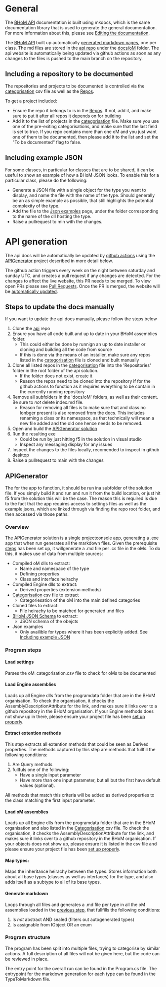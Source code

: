 # General

The [BHoM API](https://bhom.xyz/api/oM/) documentation is built using mkdocs, which is the same documentation library that is used to generate the general documentation. For more information about this, please see [Editing the documentation](../Editing-the-documentation).

The [BHoM API](https://bhom.xyz/api/oM/) built up automatically [generated markdown pages](#api-generation), one per class. The md files are stored in the [api repo](https://github.com/BHoM/api) under the [docs/oM](https://github.com/BHoM/api/tree/main/docs/oM) folder. The api website is automatically being updated via github actions as soon as any changes to the files is pushed to the main branch on the repository.

## Including a repository to be documented

The repositories and projects to be documented is controlled via the [categorisation](https://github.com/BHoM/api/blob/main/APIGenerator/APIGenerator/oM_categorisation.csv) csv file as well as the [Repos](https://github.com/BHoM/api/blob/main/APIGenerator/APIGenerator/Repos.txt).

To get a project included:
- Ensure the repo it belongs to is in the [Repos](https://github.com/BHoM/api/blob/main/APIGenerator/APIGenerator/Repos.txt). If not, add it, and make sure to put it after all repos it depends on for building
- Add it to the list of projects in the [categorisation](https://github.com/BHoM/api/blob/main/APIGenerator/APIGenerator/oM_categorisation.csv) file. Make sure you use one of the pre-exiting categorisations, and make sure that the last field is set to true. If you repo contains more than one oM and you just want one of them to be documented, then please add it to the list and set the "To be documented" flag to false.

## Including example JSON

For some classes, in particular for classes that are to be shared, it can be useful to show an example of how a BHoM JSON looks. To enable this for a particular class, please do the following:

- Generate a JSON file with a single object for the type you want to display, and name the file with the name of the type. Should generally be an as simple example as possible, that still highlights the potential complexity of the type.
- Add the file to the [Json examples](https://github.com/BHoM/api/tree/main/APIGenerator/APIGenerator/JsonExamples) page, under the folder corresponding to the name of the dll hosting the type.
- Raise a pullrequest to min with the changes.

# API generation

The api docs will be automatically be updated by [github actions](https://github.com/BHoM/api/actions/workflows/generation.yml) using the [APIGenerator](#apigenerator) project described in more detail below.

The github action triggers every week on the night between saturday and sunday UTC, and creates a pull request if any changes are detected. For the changes to affect the live website, this PR needs to be merged. To view open PRs please see [Pull Requests](https://github.com/BHoM/api/pulls). Once the PR is merged, the website will be [automatically updated](#general).

## Steps to update the docs manually

If you want to update the api docs manually, please follow the steps below

1. Clone the [api](https://github.com/BHoM/api) repo
1. Ensure you have all code built and up to date in your BHoM assemblies folder.
    - This could either be done by runnign an up to date installer or cloning and building all the code from source
    - If this is done via the means of an installer, make sure any repos listed in the [categorisation](https://github.com/BHoM/api/blob/main/APIGenerator/APIGenerator/oM_categorisation.csv) file is cloned and built manually
1. Clone all listed repos in the [categorisation](https://github.com/BHoM/api/blob/main/APIGenerator/APIGenerator/oM_categorisation.csv) file into the 'Repositories' folder in the root folder of the api solution.
    - If the folder does not exist, create it
    - Reason the repos need to be cloned into the repository if for the github actions to function as it requires everything to be contain in the currently running repository
1. Remove all subfolders in the 'docs/oM' folders, as well as their content. Be sure to _not_ delete index.md file.
    - Reason for removing all files is to make sure that and class no lonbger present is also removed from the docs. This includes renaming a class or its namespace, as that technically will mean a new file added and the old one hence needs to be removed.
1. Open and build the [APIGenerator solution](https://github.com/BHoM/api/tree/main/APIGenerator)
1. Run the resulting exe
    - Could be run by just hitting f5 in the solution in visual studio
    - Inspect any messaging display for any issues
1. Inspect the changes to the files locally, recomended to inspect in github desktop
1. Raise a pullrequest to main with the changes


## APIGenerator

The for the app to function, it should be run ina subfolder of the solution file. If you simply build it and run and run it from the build location, or just hit f5 from the solution this will be the case. The reason this is required is due to the fact that the app requires access to settings files as well as the example jsons, which are linked through via finding the repo root folder, and then accessed via those paths.

### Overview
The APIGenerator solution is a single projectconsole app, generating a .exe app that when run generates all the markdown files. Given the prerequisite [steps](#steps-to-update-the-docs-manually) has been set up, it willgenerate a .md file per .cs file in the oMs. To do this, it makes use of data from multiple sources:
  - Compiled oM dlls to extract:
    - Name and namespace of the type
    - Defining properties
    - Class and interface heirachy
  - Compiled Engine dlls to extract:
    - Derived properties (extension methods)
  - [Categorisation](https://github.com/BHoM/api/blob/main/APIGenerator/APIGenerator/oM_categorisation.csv) csv file to extract
    - Categoriesation of the oM into the main defined categories
  - Cloned files to extract:
    - File heirachy to be matched for generated .md files
  - [BHoM JSON Schema](https://github.com/BHoM/BHoM_JSONSchema) to extract:
    - JSON schema of the obejcts
  - Json examples
    - Only availible for types where it has been explicitly added. See [Including example JSON](#including-example-json)


### Program steps

#### Load settings
Parses the oM_categorisation.csv file to check for oMs to be documented

#### Load Engine assemblies
Loads up all Engine dlls from the programdata folder that are in the BHoM organisation. To check the organisation, it checks the AssemblyDescriptionAttribute for the link, and makes sure it links over to a github repository in the BHoM organisation. If your Engine methods does not show up in there, please ensure your project file has been [set up properly](/docs/DevOps/Code%20Compliance%20and%20CI/Compliance%20Checks/Project-References-and-Build-Paths/#assembly-information).

#### Extract extention methods
This step extracts all extention methods that could be seen as Derived properties. The methods captured by this step are methods that fullfill the following conditions:

1. Are Query methods
1. fullfuls one of the following:
    - Have a single input parameter
    - Have more than one input parameter, but all but the first have default values (optional).

All methods that match this criteria will be added as derived properties to the class matching the first input parameter.

#### Load oM assemblies
Loads up all Engine dlls from the programdata folder that are in the BHoM organisation and also listed in the [Categorisation](https://github.com/BHoM/api/blob/main/APIGenerator/APIGenerator/oM_categorisation.csv) csv file. To check the organisation, it checks the AssemblyDescriptionAttribute for the link, and makes sure it links over to a github repository in the BHoM organisation. If your objects does not show up, please ensure it is listed in the csv file and please ensure your project file has been [set up properly](/docs/DevOps/Code%20Compliance%20and%20CI/Compliance%20Checks/Project-References-and-Build-Paths/#assembly-information).

#### Map types:
Maps the inheritance heirachy between the types. Stores information both about all base types (classes as well as interfaces) for the type, and also adds itself as a subtype to all of its base types.

#### Generate markdown
Loops through all files and generates a .md file per type in all the oM assemblies loaded in the [previous step](#load-om-assemblies), that fullfills the following conditions:
1. Is _not_ abstract AND sealed (filters out autogenerated types)
1. Is assignable from IObject OR an enum 

### Program structure

The program has been split into multiple files, trying to categorise by similar actions. A full description of all files will not be given here, but the code can be reviewed in place.

The entry point for the overall run can be found in the Program.cs file. The entrypoint for the markdown generation for each type can be found in the TypeToMarkdown file.